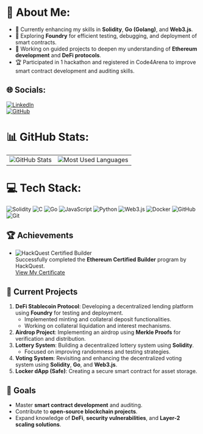 # 💫 About Me:
- 🌱 Currently enhancing my skills in **Solidity**, **Go (Golang)**, and **Web3.js**.  
- 🔭 Exploring **Foundry** for efficient testing, debugging, and deployment of smart contracts.  
- 💼 Working on guided projects to deepen my understanding of **Ethereum development** and **DeFi protocols**.  
- 🏆 Participated in 1 hackathon and registered in Code4Arena to improve smart contract development and auditing skills.

## 🌐 Socials:
[![LinkedIn](https://img.shields.io/badge/LinkedIn-%230077B5.svg?logo=linkedin&logoColor=white)](https://linkedin.com/in/nagatejakachapuram)  
[![GitHub](https://img.shields.io/badge/GitHub-%23121011.svg?logo=github&logoColor=white)](https://github.com/nagatejakachapuram)  

# 📊 GitHub Stats:

<table>
  <tr>
    <td>
      <img src="https://github-readme-stats.vercel.app/api?username=nagatejakachapuram&theme=dark&hide_border=true&include_all_commits=true&count_private=true" alt="GitHub Stats" />
    </td>
    <td>
      <img src="https://github-readme-stats.vercel.app/api/top-langs/?username=nagatejakachapuram&theme=dark&hide_border=true&include_all_commits=true&count_private=true&layout=compact" alt="Most Used Languages" />
    </td>
  </tr>
</table>

# 💻 Tech Stack:
![Solidity](https://img.shields.io/badge/Solidity-%23363636.svg?style=for-the-badge&logo=solidity&logoColor=white) ![C](https://img.shields.io/badge/c-%2300599C.svg?style=for-the-badge&logo=c&logoColor=white) ![Go](https://img.shields.io/badge/go-%2300ADD8.svg?style=for-the-badge&logo=go&logoColor=white) ![JavaScript](https://img.shields.io/badge/javascript-%23323330.svg?style=for-the-badge&logo=javascript&logoColor=%23F7DF1E) ![Python](https://img.shields.io/badge/python-3670A0?style=for-the-badge&logo=python&logoColor=ffdd54) ![Web3.js](https://img.shields.io/badge/web3.js-F16822?style=for-the-badge&logo=web3.js&logoColor=white) ![Docker](https://img.shields.io/badge/docker-%230db7ed.svg?style=for-the-badge&logo=docker&logoColor=white) ![GitHub](https://img.shields.io/badge/github-%23121011.svg?style=for-the-badge&logo=github&logoColor=white) ![Git](https://img.shields.io/badge/git-%23F05033.svg?style=for-the-badge&logo=git&logoColor=white)

## 🏆 Achievements
- ![HackQuest Certified Builder](https://img.shields.io/badge/HackQuest-Certified%20Builder-blue?style=flat-square&logo=ethereum)  
  Successfully completed the **Ethereum Certified Builder** program by HackQuest.  
  [View My Certificate](https://www.hackquest.io/api/certificate/Kachapuram%20Nagateja%20-1001673.png)

## 🌟 Current Projects
1. **DeFi Stablecoin Protocol**: Developing a decentralized lending platform using **Foundry** for testing and deployment.  
   - Implemented minting and collateral deposit functionalities.  
   - Working on collateral liquidation and interest mechanisms.  
2. **Airdrop Project**: Implementing an airdrop using **Merkle Proofs** for verification and distribution.  
3. **Lottery System**: Building a decentralized lottery system using **Solidity**.  
   - Focused on improving randomness and testing strategies.  
4. **Voting System**: Revisiting and enhancing the decentralized voting system using **Solidity**, **Go**, and **Web3.js**.  
5. **Locker dApp (Safe)**: Creating a secure smart contract for asset storage.  

## 🎯 Goals
- Master **smart contract development** and auditing.  
- Contribute to **open-source blockchain projects**.  
- Expand knowledge of **DeFi**, **security vulnerabilities**, and **Layer-2 scaling solutions**.  
